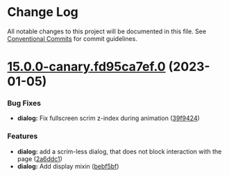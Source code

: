 # Change Log

All notable changes to this project will be documented in this file.
See [Conventional Commits](https://conventionalcommits.org) for commit guidelines.

# [15.0.0-canary.fd95ca7ef.0](https://github.com/material-components/material-components-web/compare/v14.0.0...v15.0.0-canary.fd95ca7ef.0) (2023-01-05)


### Bug Fixes

* **dialog:** Fix fullscreen scrim z-index during animation ([39f9424](https://github.com/material-components/material-components-web/commit/39f9424b3806fe8d5b45f1f0cc02fb5b4a7a6998))


### Features

* **dialog:** add a scrim-less dialog, that does not block interaction with the page ([2a6ddc1](https://github.com/material-components/material-components-web/commit/2a6ddc1cff903da5e17766a214d76fc8cb3904d8))
* **dialog:** Add display mixin ([bebf5bf](https://github.com/material-components/material-components-web/commit/bebf5bfdf0ca880e6ce4a4b8c2f13f62bf433abe))
